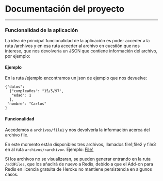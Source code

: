 # Documentación del proyecto
---
### Funcionalidad de la aplicación

La idea de principal funcionalidad de la aplicación es poder acceder a la ruta /archivos y en esa ruta acceder al archivo en cuestión que nos interese, que nos devolvería un JSON que contiene información del archivo, por ejemplo:  

#### Ejemplo
En la ruta /ejemplo encontramos un json de ejemplo que nos devuelve:
```
{"datos":
  {"cumpleaños": "15/5/97",
   "edad": 1
  },
 "nombre": "Carlos"
}
```

#### Funcionalidad

Accedemos a ``archivos/file1`` y nos devolvería la información acerca del archivo file.    

En este momento están disponibles tres archivos, llamados file1,file2 y file3 en al ruta ``archivos/<archivo>``. Ejemplo: [File1](https://filecnc.herokuapp.com/archivos/file1)

Si los archivos no se visualizaran, se pueden generar entrando en la ruta ``/addFiles``, que los añadirá de nuevo a Redis, debido a que el Add-on para Redis en licencia gratuita de Heroku no mantiene persistencia en algunos casos.  
